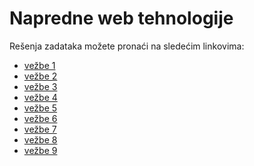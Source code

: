 # Napredne web tehnologije

Rešenja zadataka možete pronaći na sledećim linkovima:
- [vežbe 1](https://stackblitz.com/edit/grid-nwt-23-boilerplate-mzjupt)
- [vežbe 2](https://stackblitz.com/edit/grid-nwt-23-boilerplate-5oeeml)
- [vežbe 3](https://stackblitz.com/edit/grid-nwt-23-boilerplate-g3trwi)
- [vežbe 4](https://stackblitz.com/edit/grid-nwt-23-boilerplate-kotk8b)
- [vežbe 5](https://stackblitz.com/edit/grid-nwt-23-boilerplate-hxftk2)
- [vežbe 6](https://stackblitz.com/edit/grid-nwt-23-boilerplate-bgf3r2)
- [vežbe 7](https://stackblitz.com/edit/grid-nwt-23-boilerplate-a6wrty)
- [vežbe 8](https://stackblitz.com/edit/grid-nwt-23-boilerplate-9xskxn)
- [vežbe 9]()
